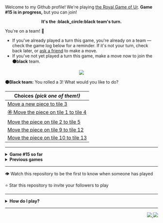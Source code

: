 Welcome to my Github profile!
We're playing
[the Royal Game of Ur](https://en.wikipedia.org/wiki/Royal_Game_of_Ur).
**Game #15 is in progress,** but you can join!

<p align="center">
  <b>It's the
  :black_circle:black
  team's turn.</b>
</p>

You're on a team! :wave:

* If you've already played a turn this game, you're already on a team
  &mdash; check the game log below for a reminder. If it's not your turn,
  check back later, or [ask a
  friend](https://twitter.com/share?text=I'm+playing+The+Royal+Game+of+Ur+on+a+GitHub+profile.+Take+your+turn+at+https://github.com/rossjrw/rossjrw+%23RoyalGameOfUr+%23github) to make a move.
* If you've not yet played a turn this game, make a move now to join the
  **:black_circle:black** team.

<p align="center"><img src="https://raw.githubusercontent.com/rossjrw/rossjrw/play/games/current/board.2357.svg"></p>

  **:black_circle:Black team:**
  You rolled a 3!
What would you like to do?

| Choices *(pick one of them!)* |
| --- |
  | [    Move a new piece to tile 3](https://github.com/rossjrw/rossjrw/issues/new?title=ur-move-3%400-0&amp;body=Press+Submit%21+You+don%27t+need+to+edit+this+text+or+do+anything+else.%0D%0A%0D%0ABe+aware+that+your+move+can+take+a+minute+or+two+to+process.) |
  | [:rosette:    Move the piece on tile 1 to tile 4](https://github.com/rossjrw/rossjrw/issues/new?title=ur-move-3%401-0&amp;body=Press+Submit%21+You+don%27t+need+to+edit+this+text+or+do+anything+else.%0D%0A%0D%0ABe+aware+that+your+move+can+take+a+minute+or+two+to+process.) |
  | [    Move the piece on tile 2 to tile 5](https://github.com/rossjrw/rossjrw/issues/new?title=ur-move-3%402-0&amp;body=Press+Submit%21+You+don%27t+need+to+edit+this+text+or+do+anything+else.%0D%0A%0D%0ABe+aware+that+your+move+can+take+a+minute+or+two+to+process.) |
  | [    Move the piece on tile 9 to tile 12](https://github.com/rossjrw/rossjrw/issues/new?title=ur-move-3%409-0&amp;body=Press+Submit%21+You+don%27t+need+to+edit+this+text+or+do+anything+else.%0D%0A%0D%0ABe+aware+that+your+move+can+take+a+minute+or+two+to+process.) |
  | [    Move the piece on tile 10 to tile 13](https://github.com/rossjrw/rossjrw/issues/new?title=ur-move-3%4010-0&amp;body=Press+Submit%21+You+don%27t+need+to+edit+this+text+or+do+anything+else.%0D%0A%0D%0ABe+aware+that+your+move+can+take+a+minute+or+two+to+process.) |

-----

<details>
<summary><b>Game #15 so far</b></summary>

## Who's on each team?

<table>
    <thead>
      <tr><th colspan=2>Players in this game</th></tr>
    </thead>
    <tbody>
      <tr>
        <td align="right"><b>Black team</b> :black_circle:</td>
        <td>:white_circle: <b> White team</b></td>
      </tr>
      <tr align="center">
        <td><b><a href="https://github.com/Murdeala">@Murdeala</a></b> (13)<br><b><a href="https://github.com/thisiscoding1234">@thisiscoding1234</a></b> (1)<br><b><a href="https://github.com/Alylaxy">@Alylaxy</a></b> (1)<br><b><a href="https://github.com/zackfall">@zackfall</a></b> (1)<br><b><a href="https://github.com/zC4sTr0">@zC4sTr0</a></b> (1)<br><b><a href="https://github.com/OBrien-reece">@OBrien-reece</a></b> (1)<br><b><a href="https://github.com/Skullfiredevil">@Skullfiredevil</a></b> (1)<br><b><a href="https://github.com/RealtorDave">@RealtorDave</a></b> (1)<br><b><a href="https://github.com/Polymecha">@Polymecha</a></b> (1)<br><b><a href="https://github.com/ThisisErm">@ThisisErm</a></b> (1)</td>
        <td><b><a href="https://github.com/CostasAK">@CostasAK</a></b> (4)<br><b><a href="https://github.com/tmchuynh">@tmchuynh</a></b> (4)<br><b><a href="https://github.com/willwees">@willwees</a></b> (2)<br><b><a href="https://github.com/Jigsaw46">@Jigsaw46</a></b> (2)<br><b><a href="https://github.com/Hutch79">@Hutch79</a></b> (1)<br><b><a href="https://github.com/BethSandraT">@BethSandraT</a></b> (1)<br><b><a href="https://github.com/killian31">@killian31</a></b> (1)<br><b><a href="https://github.com/kztera">@kztera</a></b> (1)<br><b><a href="https://github.com/PrathakGarg">@PrathakGarg</a></b> (1)<br><b><a href="https://github.com/asimkilic">@asimkilic</a></b> (1)<br><b><a href="https://github.com/ChipWolf">@ChipWolf</a></b> (1)<br><b><a href="https://github.com/bendrexl">@bendrexl</a></b> (1)<br><b><a href="https://github.com/julycrystal">@julycrystal</a></b> (1)</td>
      </tr>
    </tbody>
  </table>

## What's happened so far?

| Time | Turn | Event | Issue | Board |
| :---: | :---: | :--- | :---: | :---: |
  | 13th Apr 2023 12:57 | **0** | :black_circle: **[@thisiscoding1234](https://github.com/thisiscoding1234)** started a new game | [#2276](https://github.com/rossjrw/rossjrw/issues/2276) |  |
  | 13th Apr 2023 13:32 | **1** | :black_circle: **[@Alylaxy](https://github.com/Alylaxy)** moved a black piece onto the board to position 1    | [#2277](https://github.com/rossjrw/rossjrw/issues/2277) | [link](https://raw.githubusercontent.com/rossjrw/rossjrw/45b805b3b548104d41d50b6249371b03f3055850/games/current/board.2277.svg) |
  | 13th Apr 2023 13:32 | **2** | :white_circle:  The white team rolled a 0 and their turn was automatically passed | [#2277](https://github.com/rossjrw/rossjrw/issues/2277) | [link](https://raw.githubusercontent.com/rossjrw/rossjrw/102b337f6a23c20a6af09b9fd09766a20f9c8a85/games/current/board.2277.svg) |
  | 13th Apr 2023 13:36 | **3** | :black_circle: **[@Murdeala](https://github.com/Murdeala)** moved a black piece onto the board to position 4  — claimed a rosette :rosette:  | [#2278](https://github.com/rossjrw/rossjrw/issues/2278) | [link](https://raw.githubusercontent.com/rossjrw/rossjrw/59cce2b1981781634b707e9124118348fde0afc4/games/current/board.2278.svg) |
  | 13th Apr 2023 13:48 | **4** | :black_circle: **[@zackfall](https://github.com/zackfall)** moved a black piece from position 4 to position 6    | [#2279](https://github.com/rossjrw/rossjrw/issues/2279) | [link](https://raw.githubusercontent.com/rossjrw/rossjrw/8eeeed7a67bff78747dc43f0a0c9ed4393f83038/games/current/board.2279.svg) |
  | 14th Apr 2023 15:49 | **5** | :white_circle: **[@Hutch79](https://github.com/Hutch79)** moved a white piece onto the board to position 1    | [#2282](https://github.com/rossjrw/rossjrw/issues/2282) | [link](https://raw.githubusercontent.com/rossjrw/rossjrw/4d626e025278c6aa5abf1b5c044a75c9ebaa3ea3/games/current/board.2282.svg) |
  | 14th Apr 2023 22:21 | **6** | :black_circle: **[@zC4sTr0](https://github.com/zC4sTr0)** moved a black piece from position 1 to position 2    | [#2283](https://github.com/rossjrw/rossjrw/issues/2283) | [link](https://raw.githubusercontent.com/rossjrw/rossjrw/148d464685c4e1a299b062f098cd4d0f426de83c/games/current/board.2283.svg) |
  | 16th Apr 2023 11:40 | **7** | :white_circle: **[@CostasAK](https://github.com/CostasAK)** moved a white piece onto the board to position 2    | [#2285](https://github.com/rossjrw/rossjrw/issues/2285) | [link](https://raw.githubusercontent.com/rossjrw/rossjrw/dbfe6658acd95a5eb46582fd16651afdeecfd2de/games/current/board.2285.svg) |
  | 16th Apr 2023 12:27 | **8** | :black_circle: **[@Murdeala](https://github.com/Murdeala)** moved a black piece from position 6 to position 8  — claimed a rosette :rosette:  | [#2286](https://github.com/rossjrw/rossjrw/issues/2286) | [link](https://raw.githubusercontent.com/rossjrw/rossjrw/bd7aad44e7bc0f6400f69d8d678469524a750699/games/current/board.2286.svg) |
  | 16th Apr 2023 14:04 | **9** | :black_circle: **[@OBrien-reece](https://github.com/OBrien-reece)** moved a black piece from position 2 to position 4  — claimed a rosette :rosette:  | [#2287](https://github.com/rossjrw/rossjrw/issues/2287) | [link](https://raw.githubusercontent.com/rossjrw/rossjrw/08697bf2d69800a9456e54d8a18e89748ffd2b77/games/current/board.2287.svg) |
  | 17th Apr 2023 11:47 | **10** | :black_circle: **[@Murdeala](https://github.com/Murdeala)** moved a black piece onto the board to position 2    | [#2288](https://github.com/rossjrw/rossjrw/issues/2288) | [link](https://raw.githubusercontent.com/rossjrw/rossjrw/ccc83a31cb70707642e12c6376614d231706cb95/games/current/board.2288.svg) |
  | 18th Apr 2023 12:28 | **11** | :white_circle: **[@CostasAK](https://github.com/CostasAK)** moved a white piece from position 1 to position 4  — claimed a rosette :rosette:  | [#2289](https://github.com/rossjrw/rossjrw/issues/2289) | [link](https://raw.githubusercontent.com/rossjrw/rossjrw/26c9b613d96a9fec08cb81865d51ac24daa86893/games/current/board.2289.svg) |
  | 20th Apr 2023 02:11 | **12** | :white_circle: **[@BethSandraT](https://github.com/BethSandraT)** moved a white piece onto the board to position 3    | [#2293](https://github.com/rossjrw/rossjrw/issues/2293) | [link](https://raw.githubusercontent.com/rossjrw/rossjrw/b3e45894dc30c5b0d362bf1f50771834b3808ca2/games/current/board.2293.svg) |
  | 20th Apr 2023 12:29 | **13** | :black_circle: **[@Skullfiredevil](https://github.com/Skullfiredevil)** moved a black piece onto the board to position 1    | [#2294](https://github.com/rossjrw/rossjrw/issues/2294) | [link](https://raw.githubusercontent.com/rossjrw/rossjrw/8213985eb6613e8390df5cd980505c58cd9148d9/games/current/board.2294.svg) |
  | 21st Apr 2023 14:12 | **14** | :white_circle: **[@CostasAK](https://github.com/CostasAK)** moved a white piece onto the board to position 1    | [#2296](https://github.com/rossjrw/rossjrw/issues/2296) | [link](https://raw.githubusercontent.com/rossjrw/rossjrw/39777a087c4e124558b11b82ad5fd2d4501c0b69/games/current/board.2296.svg) |
  | 21st Apr 2023 17:13 | **15** | :black_circle: **[@Murdeala](https://github.com/Murdeala)** moved a black piece from position 8 to position 10    | [#2297](https://github.com/rossjrw/rossjrw/issues/2297) | [link](https://raw.githubusercontent.com/rossjrw/rossjrw/84e9f506e363e15bd5ab2fa09c1b2c1dce161948/games/current/board.2297.svg) |
  | 22nd Apr 2023 21:45 | **16** | :white_circle: **[@CostasAK](https://github.com/CostasAK)** moved a white piece from position 3 to position 5    | [#2300](https://github.com/rossjrw/rossjrw/issues/2300) | [link](https://raw.githubusercontent.com/rossjrw/rossjrw/89b8bb75ff251e0174883791a61eb25e0894f82a/games/current/board.2300.svg) |
  | 23rd Apr 2023 14:26 | **17** | :black_circle: **[@Murdeala](https://github.com/Murdeala)** moved a black piece from position 2 to position 5 — captured a white piece :crossed_swords:   | [#2301](https://github.com/rossjrw/rossjrw/issues/2301) | [link](https://raw.githubusercontent.com/rossjrw/rossjrw/273429293580396cab4fd4920bbf0f8a7eaa0519/games/current/board.2301.svg) |
  | 25th Apr 2023 15:24 | **18** | :white_circle: **[@killian31](https://github.com/killian31)** moved a white piece from position 4 to position 6    | [#2304](https://github.com/rossjrw/rossjrw/issues/2304) | [link](https://raw.githubusercontent.com/rossjrw/rossjrw/3ecc4db74a491f652c6480a4a8ceb082f7ec6ba4/games/current/board.2304.svg) |
  | 25th Apr 2023 17:39 | **19** | :black_circle: **[@Murdeala](https://github.com/Murdeala)** moved a black piece from position 4 to position 6 — captured a white piece :crossed_swords:   | [#2305](https://github.com/rossjrw/rossjrw/issues/2305) |  |
  | 1st May 2023 14:26 | **20** | :white_circle: **[@willwees](https://github.com/willwees)** moved a white piece from position 2 to position 3    | [#2312](https://github.com/rossjrw/rossjrw/issues/2312) | [link](https://raw.githubusercontent.com/rossjrw/rossjrw/c8f1d0ebab0741f9a1ca9619e1e679c2b248beb2/games/current/board.2312.svg) |
  | 1st May 2023 14:26 | **21** | :black_circle:  The black team rolled a 0 and their turn was automatically passed | [#2312](https://github.com/rossjrw/rossjrw/issues/2312) | [link](https://raw.githubusercontent.com/rossjrw/rossjrw/6eb8a10b6c01ea11caefced1f5e8d8d10d2ba17f/games/current/board.2312.svg) |
  | 1st May 2023 14:27 | **22** | :white_circle: **[@willwees](https://github.com/willwees)** moved a white piece from position 3 to position 5 — captured a black piece :crossed_swords:   | [#2313](https://github.com/rossjrw/rossjrw/issues/2313) | [link](https://raw.githubusercontent.com/rossjrw/rossjrw/171cd1ff3a161baa63907664c9f518985198458c/games/current/board.2313.svg) |
  | 2nd May 2023 03:11 | **23** | :black_circle: **[@Murdeala](https://github.com/Murdeala)** moved a black piece from position 6 to position 8  — claimed a rosette :rosette:  | [#2314](https://github.com/rossjrw/rossjrw/issues/2314) | [link](https://raw.githubusercontent.com/rossjrw/rossjrw/f3ecc14cc820462f5b10d08add4e0437495309d1/games/current/board.2314.svg) |
  | 2nd May 2023 22:26 | **24** | :black_circle: **[@Murdeala](https://github.com/Murdeala)** moved a black piece from position 1 to position 3    | [#2315](https://github.com/rossjrw/rossjrw/issues/2315) | [link](https://raw.githubusercontent.com/rossjrw/rossjrw/65e33c1f3c782f251f523d8d6785d9d90c92489e/games/current/board.2315.svg) |
  | 7th May 2023 07:31 | **25** | :white_circle: **[@kztera](https://github.com/kztera)** moved a white piece from position 1 to position 3    | [#2320](https://github.com/rossjrw/rossjrw/issues/2320) |  |
  | 7th May 2023 15:39 | **26** | :black_circle: **[@Murdeala](https://github.com/Murdeala)** moved a black piece from position 3 to position 4  — claimed a rosette :rosette:  | [#2321](https://github.com/rossjrw/rossjrw/issues/2321) | [link](https://raw.githubusercontent.com/rossjrw/rossjrw/2db6c585762002c2201e4e16e8b41d2514f0bef3/games/current/board.2321.svg) |
  | 7th May 2023 15:39 | **27** | :black_circle:  The black team rolled a 0 and their turn was automatically passed | [#2321](https://github.com/rossjrw/rossjrw/issues/2321) | [link](https://raw.githubusercontent.com/rossjrw/rossjrw/be6d1b79ab84b3ec93518df466cc5eebff31a793/games/current/board.2321.svg) |
  | 8th May 2023 21:46 | **28** | :white_circle: **[@tmchuynh](https://github.com/tmchuynh)** moved a white piece from position 5 to position 7    | [#2324](https://github.com/rossjrw/rossjrw/issues/2324) | [link](https://raw.githubusercontent.com/rossjrw/rossjrw/8d64969f8289d4ccbd1223b11702e7d37055b847/games/current/board.2324.svg) |
  | 8th May 2023 23:52 | **29** | :black_circle: **[@Murdeala](https://github.com/Murdeala)** moved a black piece from position 4 to position 7 — captured a white piece :crossed_swords:   | [#2326](https://github.com/rossjrw/rossjrw/issues/2326) | [link](https://raw.githubusercontent.com/rossjrw/rossjrw/827b31fcc0d06e15e7651ac99099fda59d0d12be/games/current/board.2326.svg) |
  | 9th May 2023 01:35 | **30** | :white_circle: **[@tmchuynh](https://github.com/tmchuynh)** moved a white piece onto the board to position 4  — claimed a rosette :rosette:  | [#2327](https://github.com/rossjrw/rossjrw/issues/2327) | [link](https://raw.githubusercontent.com/rossjrw/rossjrw/5114a53792c4461cd06d7c08e6ff5ae8bcf93f06/games/current/board.2327.svg) |
  | 9th May 2023 01:35 | **31** | :white_circle: **[@tmchuynh](https://github.com/tmchuynh)** moved a white piece from position 3 to position 6    | [#2328](https://github.com/rossjrw/rossjrw/issues/2328) | [link](https://raw.githubusercontent.com/rossjrw/rossjrw/743b795d91d9313b949545c3ed53a2ec75d16db9/games/current/board.2328.svg) |
  | 10th May 2023 11:21 | **32** | :black_circle: **[@RealtorDave](https://github.com/RealtorDave)** moved a black piece onto the board to position 2    | [#2331](https://github.com/rossjrw/rossjrw/issues/2331) | [link](https://raw.githubusercontent.com/rossjrw/rossjrw/cbcf703f7773701b60558d26e5cf84370c7631f8/games/current/board.2331.svg) |
  | 10th May 2023 17:44 | **33** | :white_circle: **[@tmchuynh](https://github.com/tmchuynh)** moved a white piece onto the board to position 2    | [#2332](https://github.com/rossjrw/rossjrw/issues/2332) | [link](https://raw.githubusercontent.com/rossjrw/rossjrw/dc40e746d32d6523d426b8801ba843242c08a411/games/current/board.2332.svg) |
  | 11th May 2023 01:01 | **34** | :black_circle: **[@Murdeala](https://github.com/Murdeala)** moved a black piece onto the board to position 1    | [#2333](https://github.com/rossjrw/rossjrw/issues/2333) |  |
  | 12th May 2023 15:32 | **35** | :white_circle: **[@Jigsaw46](https://github.com/Jigsaw46)** moved a white piece from position 6 to position 9    | [#2336](https://github.com/rossjrw/rossjrw/issues/2336) |  |
  | 12th May 2023 15:32 | **36** | :black_circle:  The black team rolled a 0 and their turn was automatically passed | [#2336](https://github.com/rossjrw/rossjrw/issues/2336) | [link](https://raw.githubusercontent.com/rossjrw/rossjrw/a1fd79314ae2487b8c95364206c85f39f9b41ad6/games/current/board.2336.svg) |
  | 12th May 2023 15:32 | **37** | :white_circle:  The white team rolled a 0 and their turn was automatically passed | [#2336](https://github.com/rossjrw/rossjrw/issues/2336) | [link](https://raw.githubusercontent.com/rossjrw/rossjrw/8afe5efc9f7dbb74b63b2becb592a3de63129ca5/games/current/board.2336.svg) |
  | 13th May 2023 08:10 | **38** | :black_circle: **[@Polymecha](https://github.com/Polymecha)** moved a black piece from position 8 to position 9 — captured a white piece :crossed_swords:   | [#2337](https://github.com/rossjrw/rossjrw/issues/2337) | [link](https://raw.githubusercontent.com/rossjrw/rossjrw/1da0a3c18ac86d9e2946835c328b9a3dc74ebcc4/games/current/board.2337.svg) |
  | 15th May 2023 11:35 | **39** | :white_circle: **[@PrathakGarg](https://github.com/PrathakGarg)** moved a white piece from position 4 to position 6    | [#2340](https://github.com/rossjrw/rossjrw/issues/2340) |  |
  | 15th May 2023 15:07 | **40** | :black_circle: **[@Murdeala](https://github.com/Murdeala)** moved a black piece from position 2 to position 4  — claimed a rosette :rosette:  | [#2344](https://github.com/rossjrw/rossjrw/issues/2344) | [link](https://raw.githubusercontent.com/rossjrw/rossjrw/261fadb368e89bfa1556a324ee08708e54295b99/games/current/board.2344.svg) |
  | 15th May 2023 15:07 | **41** | :black_circle:  The black team rolled a 0 and their turn was automatically passed | [#2344](https://github.com/rossjrw/rossjrw/issues/2344) | [link](https://raw.githubusercontent.com/rossjrw/rossjrw/a3d1825756c0b8bd298e4ab50403dea21298acca/games/current/board.2344.svg) |
  | 15th May 2023 20:09 | **42** | :white_circle: **[@asimkilic](https://github.com/asimkilic)** moved a white piece from position 2 to position 4  — claimed a rosette :rosette:  | [#2345](https://github.com/rossjrw/rossjrw/issues/2345) | [link](https://raw.githubusercontent.com/rossjrw/rossjrw/aa3f9a1ae5bb998345ed146f027c19d705e7e100/games/current/board.2345.svg) |
  | 16th May 2023 12:46 | **43** | :white_circle: **[@Jigsaw46](https://github.com/Jigsaw46)** moved a white piece from position 4 to position 7 — captured a black piece :crossed_swords:   | [#2347](https://github.com/rossjrw/rossjrw/issues/2347) | [link](https://raw.githubusercontent.com/rossjrw/rossjrw/2d940d23b05c1b3ee9479a20df95f8dd29e78b47/games/current/board.2347.svg) |
  | 16th May 2023 18:18 | **44** | :black_circle: **[@ThisisErm](https://github.com/ThisisErm)** moved a black piece onto the board to position 2    | [#2349](https://github.com/rossjrw/rossjrw/issues/2349) | [link](https://raw.githubusercontent.com/rossjrw/rossjrw/6e8eb0a5a6af7dc15870a14fe4751d23d3193e3e/games/current/board.2349.svg) |
  | 17th May 2023 21:44 | **45** | :white_circle: **[@ChipWolf](https://github.com/ChipWolf)** moved a white piece onto the board to position 2    | [#2352](https://github.com/rossjrw/rossjrw/issues/2352) | [link](https://raw.githubusercontent.com/rossjrw/rossjrw/e124da775f0d9c6a2f5c8cc641ab178f95b50a08/games/current/board.2352.svg) |
  | 18th May 2023 12:33 | **46** | :black_circle: **[@Murdeala](https://github.com/Murdeala)** moved a black piece from position 4 to position 6 — captured a white piece :crossed_swords:   | [#2353](https://github.com/rossjrw/rossjrw/issues/2353) | [link](https://raw.githubusercontent.com/rossjrw/rossjrw/4585d1f38f544778d3b980170edf68b0afdea53d/games/current/board.2353.svg) |
  | 18th May 2023 15:40 | **47** | :white_circle: **[@bendrexl](https://github.com/bendrexl)** moved a white piece from position 2 to position 4  — claimed a rosette :rosette:  | [#2354](https://github.com/rossjrw/rossjrw/issues/2354) | [link](https://raw.githubusercontent.com/rossjrw/rossjrw/96eaa89a111adc9483afe64bc8a35d62b87c89fe/games/current/board.2354.svg) |
  | 21st May 2023 02:30 | **48** | :white_circle: **[@julycrystal](https://github.com/julycrystal)** moved a white piece onto the board to position 2    | [#2357](https://github.com/rossjrw/rossjrw/issues/2357) |  |

</details>

<details>
<summary><b>Previous games</b></summary>

## Previous games

1. A game was started on 30th Jul 2020 by **[@rossjrw](https://github.com/rossjrw)** and ended on 4th Dec 2020. 
   * The :white_circle:white team won. 
   * 64 players played 166 moves across 4 months and 5 days. 
   * The :black_circle:black team captured 9 white pieces and claimed 12 rosettes. 
   * The :white_circle:white team captured 10 black pieces and claimed 18 rosettes. 
   * The MVP of the winning team was **[@1ethanhansen](https://github.com/1ethanhansen)**, who played 48 moves. 
   * The winning move was made by **[@qbtl](https://github.com/qbtl)** ([#269](https://github.com/rossjrw/rossjrw/issues/269)).
1. A game was started on 4th Dec 2020 by **[@1ethanhansen](https://github.com/1ethanhansen)** and ended on 11th Jan 2021. 
   * The :black_circle:black team won. 
   * 27 players played 145 moves across 1 month and 1 week. 
   * The :black_circle:black team captured 7 white pieces and claimed 16 rosettes. 
   * The :white_circle:white team captured 6 black pieces and claimed 14 rosettes. 
   * The MVP of the winning team was **[@shpatrickguo](https://github.com/shpatrickguo)**, who played 26 moves. 
   * The winning move was made by **[@shpatrickguo](https://github.com/shpatrickguo)** ([#424](https://github.com/rossjrw/rossjrw/issues/424)).
1. A game was started on 11th Jan 2021 by **[@BaptisteMartinet](https://github.com/BaptisteMartinet)** and ended on 11th Feb 2021. 
   * The :white_circle:white team won. 
   * 17 players played 118 moves across 1 month and 12 hours. 
   * The :black_circle:black team captured 2 white pieces and claimed 11 rosettes. 
   * The :white_circle:white team captured 8 black pieces and claimed 14 rosettes. 
   * The MVP of the winning team was **[@1ethanhansen](https://github.com/1ethanhansen)**, who played 45 moves. 
   * The winning move was made by **[@1ethanhansen](https://github.com/1ethanhansen)** ([#535](https://github.com/rossjrw/rossjrw/issues/535)).
1. A game was started on 11th Feb 2021 by **[@1ethanhansen](https://github.com/1ethanhansen)** and ended on 5th Mar 2021. 
   * The :white_circle:white team won. 
   * 17 players played 175 moves across 3 weeks and 22 hours. 
   * The :black_circle:black team captured 12 white pieces and claimed 17 rosettes. 
   * The :white_circle:white team captured 13 black pieces and claimed 18 rosettes. 
   * The MVP of the winning team was **[@1ethanhansen](https://github.com/1ethanhansen)**, who played 48 moves. 
   * The winning move was made by **[@1ethanhansen](https://github.com/1ethanhansen)** ([#702](https://github.com/rossjrw/rossjrw/issues/702)).
1. A game was started on 6th Mar 2021 by **[@shpatrickguo](https://github.com/shpatrickguo)** and ended on 10th May 2021. 
   * The :black_circle:black team won. 
   * 42 players played 162 moves across 2 months and 4 days. 
   * The :black_circle:black team captured 12 white pieces and claimed 17 rosettes. 
   * The :white_circle:white team captured 9 black pieces and claimed 19 rosettes. 
   * The MVP of the winning team was **[@shpatrickguo](https://github.com/shpatrickguo)**, who played 22 moves. 
   * The winning move was made by **[@crxssed7](https://github.com/crxssed7)** ([#864](https://github.com/rossjrw/rossjrw/issues/864)).
1. A game was started on 10th May 2021 by **[@HAUDRAUFHAUN](https://github.com/HAUDRAUFHAUN)** and ended on 17th Jul 2021. 
   * The :white_circle:white team won. 
   * 34 players played 167 moves across 2 months and 6 days. 
   * The :black_circle:black team captured 7 white pieces and claimed 14 rosettes. 
   * The :white_circle:white team captured 10 black pieces and claimed 18 rosettes. 
   * The MVP of the winning team was **[@1ethanhansen](https://github.com/1ethanhansen)**, who played 31 moves. 
   * The winning move was made by **[@1ethanhansen](https://github.com/1ethanhansen)** ([#1024](https://github.com/rossjrw/rossjrw/issues/1024)).
1. A game was started on 17th Jul 2021 by **[@1ethanhansen](https://github.com/1ethanhansen)** and ended on 19th Oct 2021. 
   * The :black_circle:black team won. 
   * 48 players played 153 moves across 3 months and 3 days. 
   * The :black_circle:black team captured 6 white pieces and claimed 17 rosettes. 
   * The :white_circle:white team captured 6 black pieces and claimed 15 rosettes. 
   * The MVP of the winning team was **[@PkmnQ](https://github.com/PkmnQ)**, who played 13 moves. 
   * The winning move was made by **[@OmKakatkar](https://github.com/OmKakatkar)** ([#1175](https://github.com/rossjrw/rossjrw/issues/1175)).
1. A game was started on 19th Oct 2021 by **[@OmKakatkar](https://github.com/OmKakatkar)** and ended on 29th Oct 2021. 
   * The :white_circle:white team won. 
   * 13 players played 135 moves across 1 week and 3 days. 
   * The :black_circle:black team captured 5 white pieces and claimed 13 rosettes. 
   * The :white_circle:white team captured 6 black pieces and claimed 15 rosettes. 
   * The MVP of the winning team was **[@Timemaster111](https://github.com/Timemaster111)**, who played 46 moves. 
   * The winning move was made by **[@Timemaster111](https://github.com/Timemaster111)** ([#1342](https://github.com/rossjrw/rossjrw/issues/1342)).
1. A game was started on 29th Oct 2021 by **[@jbmagination](https://github.com/jbmagination)** and ended on 15th May 2022. 
   * The :white_circle:white team won. 
   * 80 players played 187 moves across 6 months and 2 weeks. 
   * The :black_circle:black team captured 11 white pieces and claimed 17 rosettes. 
   * The :white_circle:white team captured 13 black pieces and claimed 19 rosettes. 
   * The MVP of the winning team was **[@nirakon](https://github.com/nirakon)**, who played 18 moves. 
   * The winning move was made by **[@Madflows](https://github.com/Madflows)** ([#1534](https://github.com/rossjrw/rossjrw/issues/1534)).
1. A game was started on 15th May 2022 by **[@VikashPR](https://github.com/VikashPR)** and ended on 29th Dec 2022. 
   * The :white_circle:white team won. 
   * 109 players played 177 moves across 7 months and 2 weeks. 
   * The :black_circle:black team captured 9 white pieces and claimed 23 rosettes. 
   * The :white_circle:white team captured 11 black pieces and claimed 19 rosettes. 
   * The MVP of the winning team was **[@LAPCoder](https://github.com/LAPCoder)**, who played 11 moves. 
   * The winning move was made by **[@LAPCoder](https://github.com/LAPCoder)** ([#1726](https://github.com/rossjrw/rossjrw/issues/1726)).
1. A game was started on 29th Dec 2022 by **[@CostasAK](https://github.com/CostasAK)** and ended on 30th Dec 2022. 
   * The :black_circle:black team won. 
   * 4 players played 121 moves across 19 hours and 41 minutes. 
   * The :black_circle:black team captured 6 white pieces and claimed 14 rosettes. 
   * The :white_circle:white team captured 4 black pieces and claimed 15 rosettes. 
   * The MVP of the winning team was **[@CostasAK](https://github.com/CostasAK)**, who played 59 moves. 
   * The winning move was made by **[@CostasAK](https://github.com/CostasAK)** ([#1844](https://github.com/rossjrw/rossjrw/issues/1844)).
1. A game was started on 30th Dec 2022 by **[@TejaTadepalli](https://github.com/TejaTadepalli)** and ended on 27th Jan 2023. 
   * The :white_circle:white team won. 
   * 17 players played 158 moves across 4 weeks and 1 hour. 
   * The :black_circle:black team captured 9 white pieces and claimed 18 rosettes. 
   * The :white_circle:white team captured 12 black pieces and claimed 18 rosettes. 
   * The MVP of the winning team was **[@TejaTadepalli](https://github.com/TejaTadepalli)**, who played 59 moves. 
   * The winning move was made by **[@TejaTadepalli](https://github.com/TejaTadepalli)** ([#1994](https://github.com/rossjrw/rossjrw/issues/1994)).
1. A game was started on 27th Jan 2023 by **[@TejaTadepalli](https://github.com/TejaTadepalli)** and ended on 14th Mar 2023. 
   * The :white_circle:white team won. 
   * 20 players played 153 moves across 1 month and 2 weeks. 
   * The :black_circle:black team captured 6 white pieces and claimed 17 rosettes. 
   * The :white_circle:white team captured 6 black pieces and claimed 16 rosettes. 
   * The MVP of the winning team was **[@TejaTadepalli](https://github.com/TejaTadepalli)**, who played 65 moves. 
   * The winning move was made by **[@TejaTadepalli](https://github.com/TejaTadepalli)** ([#2145](https://github.com/rossjrw/rossjrw/issues/2145)).
1. A game was started on 14th Mar 2023 by **[@Murdeala](https://github.com/Murdeala)** and ended on 13th Apr 2023. 
   * The :white_circle:white team won. 
   * 19 players played 141 moves across 4 weeks and 1 day. 
   * The :black_circle:black team captured 4 white pieces and claimed 18 rosettes. 
   * The :white_circle:white team captured 12 black pieces and claimed 16 rosettes. 
   * The MVP of the winning team was **[@CostasAK](https://github.com/CostasAK)**, who played 71 moves. 
   * The winning move was made by **[@CostasAK](https://github.com/CostasAK)** ([#2275](https://github.com/rossjrw/rossjrw/issues/2275)).

</details>

-----

:eye: Watch this repository to be the first to know when someone has played

:star: Star this repository to invite your followers to play

-----

<details>
<summary><b>How do I play?</b></summary>

## Rules of the game

It's the **:white_circle:white** team versus the **:black_circle:black**
team.

The first team to **:rocket:ascend** all 7 of their pieces **:crown:wins**.
Your goal is to achieve that, and to block the other team from doing the
same.

_(Learn more about the rules of the Royal Game of Ur at
[RoyalUr.net/learn](https://royalur.net/learn/), or watch [Tom Scott play
against Irving Finkel](https://www.youtube.com/watch?v=WZskjLq040I) in
2017.)_

### Movement

Each turn starts by rolling 4 binary dice, which results in a number from 0
to 4. The current team gets to move one of their pieces by that many tiles.

All 14 pieces start on position 0 (the space just before tile 1).

### :rocket:Ascension

Moving a piece onto position 15 (the imaginary space after tile 14) causes
that piece to leave the board forever. This is **:rocket:ascension**, and
is the goal of the game &mdash; the first team to ascend all 7 of their
pieces wins.

### :crossed_swords:Capturing

You will move your pieces along the tiles from tile 1 to tile 14.

The tiles on your side of the board (tiles 1 through 4, 13, and 14) are
safe &mdash; only your pieces can be there. However, the tiles in the
middle (tiles 5 through 12) are unsafe &mdash; your opponent's pieces can
also be here. If one team's piece lands on the same tile as another team's
piece, the piece that was landed on is **:crossed_swords:captured**! It
goes all the way back to position 0.

### :rosette:Rosettes

If a piece lands on a **:rosette:rosette** (tiles 4, 8, and 14), that team
gets to immediately take another turn.

A piece that is on the rosette on tile 8 *cannot be
**:crossed_swords:captured***. A piece trying to capture it will simply
bounce off onto tile 9.

## How to play

Playing Ur on my GitHub profile is easy. The dice have already been rolled
for you &mdash; all you have to do is decide what to do with them. Anyone
with a GitHub account can play.

Anyone can join either team at any time, but once you're in a team, you're
locked into it until the game ends. You won't be able to play a move when
it's the other team's turn.

The list of links below the board image shows each possible move. Clicking
one of those will take you to a page where you can create an issue in this
repository, where all you have to do is click submit to play your move.

It will take a moment for Github Actions to acknowledge your move, but once
it does, you'll see it react with the 'eyes' emoji (:eyes:). A few seconds
later it will react with the 'rocket' emoji (:rocket:) to let you know that
your move was successful, then leave a comment explaining what happened,
and it'll also make a commit to record your move.

_(If you don't see any of that, then something went wrong. Ping me in your
issue by typing `cc @rossjrw`, and I'll take a look.)_

Note that if your team has no possible moves &mdash; for example by rolling a 0
&mdash; your turn will be automatically skipped. The event log will let you
know if this has happened.

## Behind the scenes

Check out the [`source` branch of this repository](https://github.com/rossjrw/rossjrw/tree/source) for the source
code and a little commentary on the inspiration behind this project.

### Contributing

I welcome bug reports, feature suggestions and pull requests! Just make
sure you ping me in your issue or PR by adding `cc @rossjrw`, as I don't receive notifications for new issues in this repository
(for hopefully obvious reasons).

</details>

-----

<p align="right">
  <a href="https://github.com/rossjrw/rossjrw/actions?query=workflow:build">
    <img src="https://github.com/rossjrw/rossjrw/workflows/build/badge.svg?branch=source"/>
  </a>
  <a href="https://github.com/rossjrw/rossjrw/actions?query=workflow:play">
    <img src="https://github.com/rossjrw/rossjrw/workflows/play/badge.svg?branch=play"/>
  </a>
</p>
